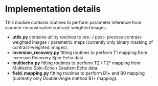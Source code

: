 # Implementation details
This module contains routines to perform parameter inference from scanner-reconstructed contrast-weighted images.

- **utils.py**  contains utility routines to pre- / post- process contrast-weighted images / parametric maps (currently only binary masking of contrast-weighted images).
- **inversion_recovery.py** fitting routines to perform T1 mapping from Inversion Recovery Spin-Echo data.
- **multiecho.py** fitting routines to perform T2 / T2* mapping from Multiecho Spin-Echo / Gradient Echo data.
- **field_mapping.py** fitting routines to perform B1+ and B0 mapping (currently only Double-Angle method B1+ mapping).

